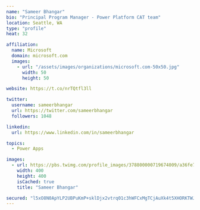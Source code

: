 ```yaml
---
name: "Sameer Bhangar"
bio: "Principal Program Manager - Power Platform CAT team"
location: Seattle, WA
type: "profile"
heat: 32

affiliation:
  name: Microsoft
  domain: microsoft.com
  images:
    - url: "/assets/images/organizations/microsoft.com-50x50.jpg"
      width: 50
      height: 50

website: https://t.co/nrTQtfl3ll

twitter:
  username: sameerbhangar
  url: https://twitter.com/sameerbhangar
  followers: 1048

linkedin:
  url: https://www.linkedin.com/in/sameerbhangar

topics:
  - Power Apps

images:
  - url: https://pbs.twimg.com/profile_images/378800000719674009/a36fe7ddfab1778b76e5793772e43798_400x400.jpeg
    width: 400
    height: 400
    isCached: true
    title: "Sameer Bhangar"

secured: "l5xO8N0ApYLP2UBPuKmP+sklDjx2vtrq01c3hWFCxMgTCjAuXk4t5XHORKTWJv6P1dPVu3WZhtIluEHRGUXOgI2EYeJHVzXvIdofoV2ebBdBbaPxh5akzzmAb+UluG6B1HfJXugl/+13pdUuLpIfmhyimMAqTDuJaMAxP7jfe6JhEtkZBFOr+QK7vLwLMJYUX0Y3nqJ+svQsHsUPWdDHaO5E0vtrKAzkvjhAGCJm7bGE/Fu3HyoxLUKedFaL4n2BXZZJN/6iIZwju45XBC0zpfm1SfbQd4mKpvVo+DxntyOkfTDvz4O18ABFxgqfnxAEofw7Z0dn9mW9iWQva6CR3/PIdsvm+nsW5BLAL6eHGy+tmKkV5ID7SFv6sOB8tqAA0SJedwDoF9v45pK7H5+o7cnaArf2JhON4HWL+nQmoQg=;1rGh2hZ3xddVCcRKOv5WUQ=="
---
```


